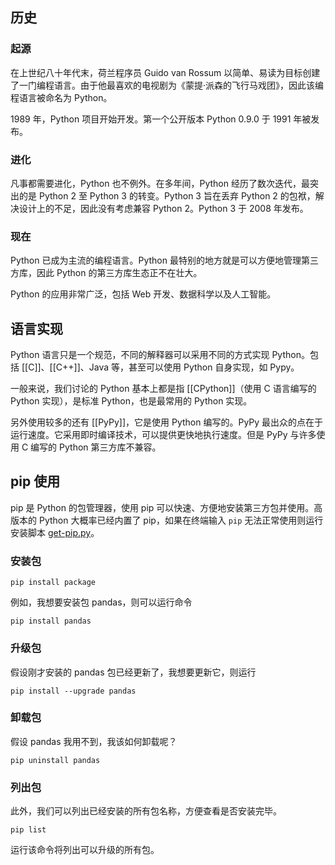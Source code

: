 ## 历史

### 起源

在上世纪八十年代末，荷兰程序员 Guido van Rossum 以简单、易读为目标创建了一门编程语言。由于他最喜欢的电视剧为《蒙提·派森的飞行马戏团》，因此该编程语言被命名为 Python。

1989 年，Python 项目开始开发。第一个公开版本 Python 0.9.0 于 1991 年被发布。

### 进化

凡事都需要进化，Python 也不例外。在多年间，Python 经历了数次迭代，最突出的是 Python 2 至 Python 3 的转变。Python 3 旨在丢弃 Python 2 的包袱，解决设计上的不足，因此没有考虑兼容 Python 2。Python 3 于 2008 年发布。

### 现在

Python 已成为主流的编程语言。Python 最特别的地方就是可以方便地管理第三方库，因此 Python 的第三方库生态正不在壮大。

Python 的应用非常广泛，包括 Web 开发、数据科学以及人工智能。

## 语言实现

Python 语言只是一个规范，不同的解释器可以采用不同的方式实现 Python。包括 [[C]]、[[C++]]、Java 等，甚至可以使用 Python 自身实现，如 Pypy。

一般来说，我们讨论的 Python 基本上都是指 [[CPython]]（使用 C 语言编写的 Python 实现），是标准 Python，也是最常用的 Python 实现。

另外使用较多的还有 [[PyPy]]，它是使用 Python 编写的。PyPy 最出众的点在于运行速度。它采用即时编译技术，可以提供更快地执行速度。但是 PyPy 与许多使用 C 编写的 Python 第三方库不兼容。

## pip 使用

pip 是 Python 的包管理器，使用 pip 可以快速、方便地安装第三方包并使用。高版本的 Python 大概率已经内置了 pip，如果在终端输入 `pip` 无法正常使用则运行安装脚本 [get-pip.py](https://bootstrap.pypa.io/get-pip.py)。

### 安装包

```shell
pip install package
```

例如，我想要安装包 pandas，则可以运行命令

```shell
pip install pandas
```

### 升级包

假设刚才安装的 pandas 包已经更新了，我想要更新它，则运行

```shell
pip install --upgrade pandas
```

### 卸载包

假设 pandas 我用不到，我该如何卸载呢？

```shell
pip uninstall pandas
```

### 列出包

此外，我们可以列出已经安装的所有包名称，方便查看是否安装完毕。

```shell
pip list
```

运行该命令将列出可以升级的所有包。